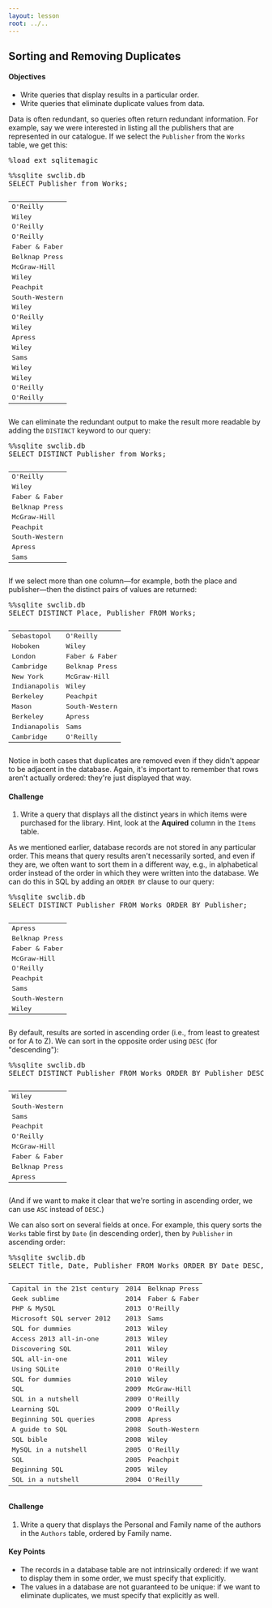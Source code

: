 ```yaml
---
layout: lesson
root: ../..
---
```


## Sorting and Removing Duplicates


<div class="objectives">
<h4 id="objectives">Objectives</h4>
<ul>
<li>Write queries that display results in a particular order.</li>
<li>Write queries that eliminate duplicate values from data.</li>
</ul>
</div>


<div>
<p>Data is often redundant, so queries often return redundant information. For example, say we were interested in listing all the publishers that are represented in our catalogue. If we select the <code>Publisher</code> from the <code>Works</code> table, we get this:</p>
</div>


<div class="in">
<pre>%load_ext sqlitemagic</pre>
</div>


<div class="in">
<pre>%%sqlite swclib.db
SELECT Publisher from Works;</pre>
</div>

<div class="out">
<pre><table>
	<TR><TD>O&#39;Reilly</TD>
	</TR>
	<TR><TD>Wiley</TD>
	</TR>
	<TR><TD>O&#39;Reilly</TD>
	</TR>
	<TR><TD>O&#39;Reilly</TD>
	</TR>
	<TR><TD>Faber &amp; Faber</TD>
	</TR>
	<TR><TD>Belknap Press</TD>
	</TR>
	<TR><TD>McGraw-Hill</TD>
	</TR>
	<TR><TD>Wiley</TD>
	</TR>
	<TR><TD>Peachpit</TD>
	</TR>
	<TR><TD>South-Western</TD>
	</TR>
	<TR><TD>Wiley</TD>
	</TR>
	<TR><TD>O&#39;Reilly</TD>
	</TR>
	<TR><TD>Wiley</TD>
	</TR>
	<TR><TD>Apress</TD>
	</TR>
	<TR><TD>Wiley</TD>
	</TR>
	<TR><TD>Sams</TD>
	</TR>
	<TR><TD>Wiley</TD>
	</TR>
	<TR><TD>Wiley</TD>
	</TR>
	<TR><TD>O&#39;Reilly</TD>
	</TR>
	<TR><TD>O&#39;Reilly</TD>
	</TR>
</table></pre>
</div>


<div>
<p>We can eliminate the redundant output to make the result more readable by adding the <code>DISTINCT</code> keyword to our query:</p>
</div>


<div class="in">
<pre>%%sqlite swclib.db
SELECT DISTINCT Publisher from Works;</pre>
</div>

<div class="out">
<pre><table>
	<TR><TD>O&#39;Reilly</TD>
	</TR>
	<TR><TD>Wiley</TD>
	</TR>
	<TR><TD>Faber &amp; Faber</TD>
	</TR>
	<TR><TD>Belknap Press</TD>
	</TR>
	<TR><TD>McGraw-Hill</TD>
	</TR>
	<TR><TD>Peachpit</TD>
	</TR>
	<TR><TD>South-Western</TD>
	</TR>
	<TR><TD>Apress</TD>
	</TR>
	<TR><TD>Sams</TD>
	</TR>
</table></pre>
</div>


<div>
<p>If we select more than one column—for example, both the place and publisher—then the distinct pairs of values are returned:</p>
</div>


<div class="in">
<pre>%%sqlite swclib.db
SELECT DISTINCT Place, Publisher FROM Works;</pre>
</div>

<div class="out">
<pre><table>
	<TR><TD>Sebastopol</TD>
	<TD>O&#39;Reilly</TD>
	</TR>
	<TR><TD>Hoboken</TD>
	<TD>Wiley</TD>
	</TR>
	<TR><TD>London</TD>
	<TD>Faber &amp; Faber</TD>
	</TR>
	<TR><TD>Cambridge</TD>
	<TD>Belknap Press</TD>
	</TR>
	<TR><TD>New York</TD>
	<TD>McGraw-Hill</TD>
	</TR>
	<TR><TD>Indianapolis</TD>
	<TD>Wiley</TD>
	</TR>
	<TR><TD>Berkeley</TD>
	<TD>Peachpit</TD>
	</TR>
	<TR><TD>Mason</TD>
	<TD>South-Western</TD>
	</TR>
	<TR><TD>Berkeley</TD>
	<TD>Apress</TD>
	</TR>
	<TR><TD>Indianapolis</TD>
	<TD>Sams</TD>
	</TR>
	<TR><TD>Cambridge</TD>
	<TD>O&#39;Reilly</TD>
	</TR>
</table></pre>
</div>


<div>
<p>Notice in both cases that duplicates are removed even if they didn't appear to be adjacent in the database. Again, it's important to remember that rows aren't actually ordered: they're just displayed that way.</p>
</div>


<div>
<h4 id="challenges">Challenge</h4>
<ol style="list-style-type: decimal">
<li>Write a query that displays all the distinct years in which items were purchased for the library. Hint, look at the <strong>Aquired</strong> column in the <code>Items</code> table.</li>
</ol>
</div>


<div>
<p>As we mentioned earlier, database records are not stored in any particular order. This means that query results aren't necessarily sorted, and even if they are, we often want to sort them in a different way, e.g., in alphabetical order instead of the order in which they were written into the database. We can do this in SQL by adding an <code>ORDER BY</code> clause to our query:</p>
</div>


<div class="in">
<pre>%%sqlite swclib.db
SELECT DISTINCT Publisher FROM Works ORDER BY Publisher;
</pre>
</div>

<div class="out">
<pre><table>
	<TR><TD>Apress</TD>
	</TR>
	<TR><TD>Belknap Press</TD>
	</TR>
	<TR><TD>Faber &amp; Faber</TD>
	</TR>
	<TR><TD>McGraw-Hill</TD>
	</TR>
	<TR><TD>O&#39;Reilly</TD>
	</TR>
	<TR><TD>Peachpit</TD>
	</TR>
	<TR><TD>Sams</TD>
	</TR>
	<TR><TD>South-Western</TD>
	</TR>
	<TR><TD>Wiley</TD>
	</TR>
</table></pre>
</div>


<div>
<p>By default, results are sorted in ascending order (i.e., from least to greatest or for A to Z). We can sort in the opposite order using <code>DESC</code> (for &quot;descending&quot;):</p>
</div>


<div class="in">
<pre>%%sqlite swclib.db
SELECT DISTINCT Publisher FROM Works ORDER BY Publisher DESC;</pre>
</div>

<div class="out">
<pre><table>
	<TR><TD>Wiley</TD>
	</TR>
	<TR><TD>South-Western</TD>
	</TR>
	<TR><TD>Sams</TD>
	</TR>
	<TR><TD>Peachpit</TD>
	</TR>
	<TR><TD>O&#39;Reilly</TD>
	</TR>
	<TR><TD>McGraw-Hill</TD>
	</TR>
	<TR><TD>Faber &amp; Faber</TD>
	</TR>
	<TR><TD>Belknap Press</TD>
	</TR>
	<TR><TD>Apress</TD>
	</TR>
</table></pre>
</div>

<div>
<p>(And if we want to make it clear that we're sorting in ascending order, we can use <code>ASC</code> instead of <code>DESC</code>.)</p>
<p>We can also sort on several fields at once. For example, this query sorts the <code>Works</code> table first by <code>Date</code> (in descending order), then by <code>Publisher</code> in ascending order:</p>
</div>


<div class="in">
<pre>%%sqlite swclib.db
SELECT Title, Date, Publisher FROM Works ORDER BY Date DESC, Publisher ASC;</pre>
</div>

<div class="out">
<pre><table>
	<TR><TD>Capital in the 21st century</TD>
	<TD>2014</TD>
	<TD>Belknap Press</TD>
	</TR>
	<TR><TD>Geek sublime</TD>
	<TD>2014</TD>
	<TD>Faber &amp; Faber</TD>
	</TR>
	<TR><TD>PHP &amp; MySQL</TD>
	<TD>2013</TD>
	<TD>O&#39;Reilly</TD>
	</TR>
	<TR><TD>Microsoft SQL server 2012</TD>
	<TD>2013</TD>
	<TD>Sams</TD>
	</TR>
	<TR><TD>SQL for dummies</TD>
	<TD>2013</TD>
	<TD>Wiley</TD>
	</TR>
	<TR><TD>Access 2013 all-in-one</TD>
	<TD>2013</TD>
	<TD>Wiley</TD>
	</TR>
	<TR><TD>Discovering SQL</TD>
	<TD>2011</TD>
	<TD>Wiley</TD>
	</TR>
	<TR><TD>SQL all-in-one</TD>
	<TD>2011</TD>
	<TD>Wiley</TD>
	</TR>
	<TR><TD>Using SQLite</TD>
	<TD>2010</TD>
	<TD>O&#39;Reilly</TD>
	</TR>
	<TR><TD>SQL for dummies</TD>
	<TD>2010</TD>
	<TD>Wiley</TD>
	</TR>
	<TR><TD>SQL</TD>
	<TD>2009</TD>
	<TD>McGraw-Hill</TD>
	</TR>
	<TR><TD>SQL in a nutshell</TD>
	<TD>2009</TD>
	<TD>O&#39;Reilly</TD>
	</TR>
	<TR><TD>Learning SQL</TD>
	<TD>2009</TD>
	<TD>O&#39;Reilly</TD>
	</TR>
	<TR><TD>Beginning SQL queries</TD>
	<TD>2008</TD>
	<TD>Apress</TD>
	</TR>
	<TR><TD>A guide to SQL</TD>
	<TD>2008</TD>
	<TD>South-Western</TD>
	</TR>
	<TR><TD>SQL bible</TD>
	<TD>2008</TD>
	<TD>Wiley</TD>
	</TR>
	<TR><TD>MySQL in a nutshell</TD>
	<TD>2005</TD>
	<TD>O&#39;Reilly</TD>
	</TR>
	<TR><TD>SQL</TD>
	<TD>2005</TD>
	<TD>Peachpit</TD>
	</TR>
	<TR><TD>Beginning SQL</TD>
	<TD>2005</TD>
	<TD>Wiley</TD>
	</TR>
	<TR><TD>SQL in a nutshell</TD>
	<TD>2004</TD>
	<TD>O&#39;Reilly</TD>
	</TR>
</table></pre>
</div>


<div>
<h4 id="challenges">Challenge</h4>
<ol style="list-style-type: decimal">
<li><p>Write a query that displays the Personal and Family name of the authors in the <code>Authors</code> table, ordered by Family name.</p></li>
</ol>
</div>


<div class="keypoints">
<h4 id="key-points">Key Points</h4>
<ul>
<li>The records in a database table are not intrinsically ordered: if we want to display them in some order, we must specify that explicitly.</li>
<li>The values in a database are not guaranteed to be unique: if we want to eliminate duplicates, we must specify that explicitly as well.</li>
</ul>
</div>
